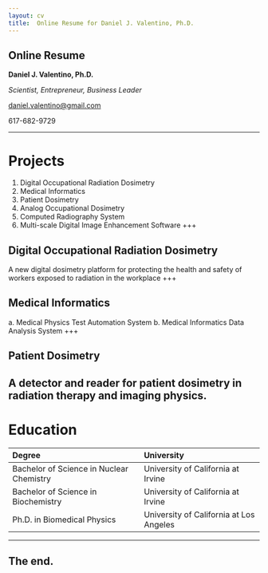 ```yaml
---
layout: cv
title:  Online Resume for Daniel J. Valentino, Ph.D.
---
```

## Online Resume
**Daniel J. Valentino, Ph.D.**

*Scientist, Entrepreneur, Business Leader*

daniel.valentino@gmail.com

617-682-9729


---
# Projects
1. Digital Occupational Radiation Dosimetry
2. Medical Informatics
3. Patient Dosimetry
4. Analog Occupational Dosimetry
5. Computed Radiography System
6. Multi-scale Digital Image Enhancement Software
+++
## Digital Occupational Radiation Dosimetry
A new digital dosimetry platform for protecting the health and safety of workers exposed to radiation in the workplace
+++
## Medical Informatics
a. Medical Physics Test Automation System
b. Medical Informatics Data Analysis System
+++
## Patient Dosimetry
A detector and reader for patient dosimetry in radiation therapy and imaging physics.
---
# Education
|                                Degree                                |                University               |
|:--------------------------------------------------------------------|:---------------------------------------|
| Bachelor of Science in Nuclear Chemistry | University of California at Irvine |
| Bachelor of Science in Biochemistry | University of California at Irvine |
| Ph.D. in Biomedical Physics  | University of California at Los Angeles |

---
## The end.
<!--stackedit_data:
eyJoaXN0b3J5IjpbLTE4NjI2NjE4MDYsLTIzMzgxMzgxMSwxNT
gwMzc2MTgyLC02MzI0NzYxNDQsOTcxNTE4NzYyLC01MjA2NDQy
ODYsLTEyNDM4MjkzXX0=
-->